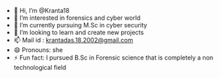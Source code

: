 - 👋 Hi, I’m @Kranta18
- 👀 I’m interested in forensics and cyber world
- 🌱 I’m currently pursuing M.Sc in cyber security
- 💞️ I’m looking to learn and create new projects
- 📫 Mail id : krantadas.18.2002@gmail.com
- 😄 Pronouns: she
- ⚡ Fun fact: I pursued B.Sc in Forensic science that is completely a non technological field

<!---
Kranta18/Kranta18 is a ✨ special ✨ repository because its `README.md` (this file) appears on your GitHub profile.
You can click the Preview link to take a look at your changes.
--->
